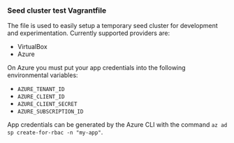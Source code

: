### Seed cluster test Vagrantfile

The file is used to easily setup a temporary seed cluster for development and experimentation.
Currently supported providers are:
 * VirtualBox
 * Azure

On Azure you must put your app credentials into the following environmental variables:
 * `AZURE_TENANT_ID`
 * `AZURE_CLIENT_ID`
 * `AZURE_CLIENT_SECRET`
 * `AZURE_SUBSCRIPTION_ID`

App credentials can be generated by the Azure CLI with the command `az ad sp create-for-rbac -n "my-app"`.
